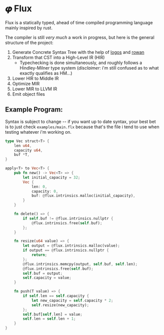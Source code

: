 # &#120651; Flux

Flux is a statically typed, ahead of time compiled programming language mainly inspired by rust.

The compiler is still *very much* a work in progress, but here is the general structure of the project:

1. Generate Concrete Syntax Tree with the help of [logos](https://github.com/maciejhirsz/logos) and [rowan](https://github.com/rust-analyzer/rowan)
2. Transform that CST into a High-Level IR (HIR)
	* Typechecking is done simultaneously, and roughly follows a Hindley-Milner type system (*disclaimer*: i'm still confused as to what exactly qualifies as HM...)
4. Lower HIR to Middle IR
5. Optimize MIR
6. Lower MIR to LLVM IR
7. Emit object files

## Example Program:

Syntax is subject to change -- if you want up to date syntax, your best bet is to just check `examples/main.flx` because that's the file i tend to use when testing whatever i'm working on.

```rust
type Vec struct<T> {
	len u64,
	capacity u64,
	buf *T,
}

apply<T> to Vec<T> {
	pub fn new() -> Vec<T> => {
		let initial_capacity = 32;
		Vec {
			len: 0,
			capacity: 0,
			buf: @flux.intrinsics.malloc(initial_capacity),
		}
	}

	fn delete() => {
		if self.buf != @flux.intrinsics.nullptr {
			@flux.intrinsics.free(self.buf);
		};
	}

	fn resize(u64 value) => {
		let output = @flux.intrinsics.malloc(value);
		if output == @flux.intrinsics.nullptr {
			return;
		};
		@flux.intrinsics.memcpy(output, self.buf, self.len);
		@flux.intrinsics.free(self.buf);
		self.buf = output;
		self.capacity = value;
	}

	fn push(T value) => {
		if self.len == self.capacity {
			let new_capacity = self.capacity * 2;
			self.resize(new_capacity);
		};
		self.buf[self.len] = value;
		self.len = self.len + 1;
	}
}
```